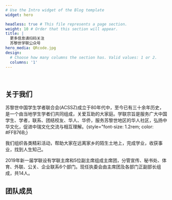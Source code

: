 ```yaml
---
# Use the Intro widget of the Blog template
widget: hero

headless: true # This file represents a page section.
weight: 10 # Order that this section will appear.
title: |
  更多信息请扫码关注
  苏黎世学联公众号
hero_media: QRcode.jpg
design:
  # Choose how many columns the section has. Valid values: 1 or 2.
  columns: '1'
---
```


<br>

## 关于我们

苏黎世中国学生学者联合会(ACSSZ)成立于80年代中，至今已有三十余年历史，是一个由当地学生学者们共同组成，关爱互助的大家庭。学联宗旨是服务广大中国学生、学者，联系、团结校友、华人、华侨，服务苏黎世地区的华人社区，弘扬中华文化，促进中瑞文化交流与相互理解。{style="font-size: 1.2rem; color: #FFB76B;} 

我们组织各类精彩活动，帮助大家在远离家乡的陌生土地上，完成学业，收获事业，找到人生知己。

2019年新一届学联设有学联主席和5位副主席组成主席团，分管宣传、秘书处、体育、外联、公关、企业联系6个部门。现任执委会由主席团及各部门正副部长组成，共14人。

## 团队成员
